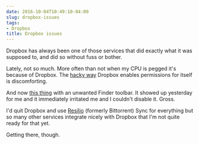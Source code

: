 ```yaml
---
date: 2016-10-04T10:49:10-04:00
slug: dropbox-issues
tags:
- Dropbox
title: Dropbox issues
---
```


Dropbox has always been one of those services that did exactly what it was
supposed to, and did so without fuss or bother.

Lately, not so much. More often than not when my CPU is pegged it's because of
Dropbox.
The
[hacky way](http://applehelpwriter.com/2016/08/29/discovering-how-dropbox-hacks-your-mac/) Dropbox
enables permissions for itself is discomforting.

And now [this thing](http://mjtsai.com/blog/2016/10/04/dropboxs-finder-toolbar/)
with an unwanted Finder toolbar. It showed up yesterday for me and it
immediately irritated me and I couldn't disable it. Gross.

I'd quit Dropbox and use [Resilio](https://www.resilio.com) (formerly
Bittorrent) Sync for everything but so many other services integrate nicely with
Dropbox that I'm not quite ready for that yet.

Getting there, though.
